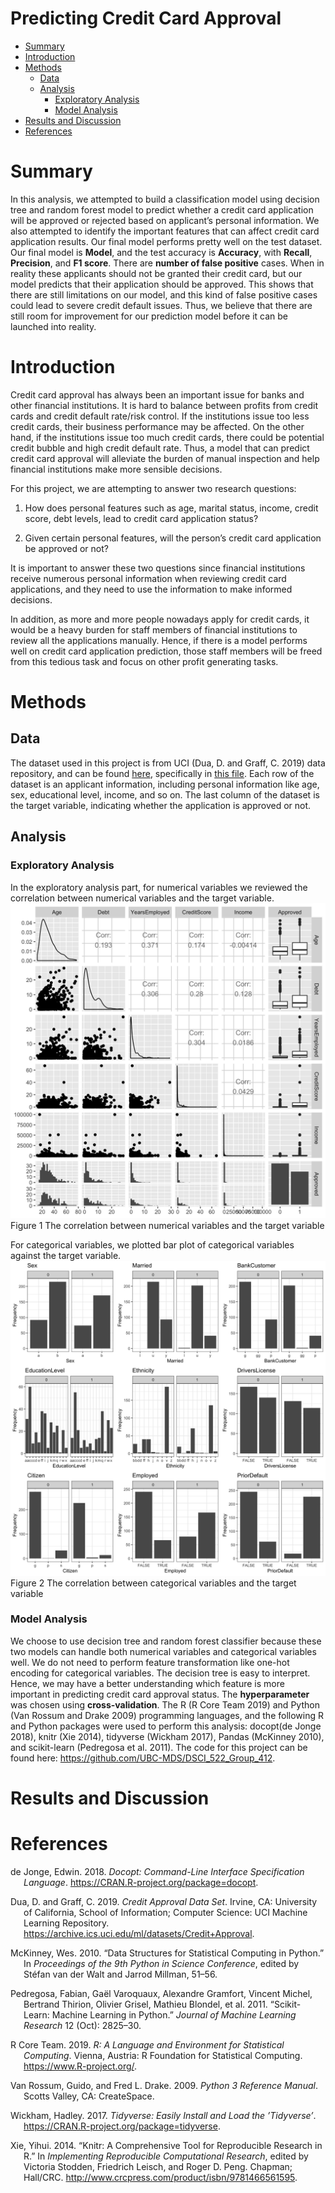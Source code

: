 Predicting Credit Card Approval
================

  - [Summary](#summary)
  - [Introduction](#introduction)
  - [Methods](#methods)
      - [Data](#data)
      - [Analysis](#analysis)
          - [Exploratory Analysis](#exploratory-analysis)
          - [Model Analysis](#model-analysis)
  - [Results and Discussion](#results-and-discussion)
  - [References](#references)

# Summary

In this analysis, we attempted to build a classification model using
decision tree and random forest model to predict whether a credit card
application will be approved or rejected based on applicant’s personal
information. We also attempted to identify the important features that
can affect credit card application results. Our final model performs
pretty well on the test dataset. Our final model is **Model**, and the
test accuracy is **Accuracy**, with **Recall**, **Precision**, and **F1
score**. There are **number of false positive** cases. When in reality
these applicants should not be granted their credit card, but our model
predicts that their application should be approved. This shows that
there are still limitations on our model, and this kind of false
positive cases could lead to severe credit default issues. Thus, we
believe that there are still room for improvement for our prediction
model before it can be launched into reality.

# Introduction

Credit card approval has always been an important issue for banks and
other financial institutions. It is hard to balance between profits from
credit cards and credit default rate/risk control. If the institutions
issue too less credit cards, their business performance may be affected.
On the other hand, if the institutions issue too much credit cards,
there could be potential credit bubble and high credit default rate.
Thus, a model that can predict credit card approval will alleviate the
burden of manual inspection and help financial institutions make more
sensible decisions.

For this project, we are attempting to answer two research questions:

1.  How does personal features such as age, marital status, income,
    credit score, debt levels, lead to credit card application status?

2.  Given certain personal features, will the person’s credit card
    application be approved or not?

It is important to answer these two questions since financial
institutions receive numerous personal information when reviewing credit
card applications, and they need to use the information to make informed
decisions.

In addition, as more and more people nowadays apply for credit cards, it
would be a heavy burden for staff members of financial institutions to
review all the applications manually. Hence, if there is a model
performs well on credit card application prediction, those staff members
will be freed from this tedious task and focus on other profit
generating tasks.

# Methods

## Data

The dataset used in this project is from UCI (Dua, D. and Graff, C.
2019) data repository, and can be found
[here](https://archive.ics.uci.edu/ml/datasets/Credit+Approval),
specifically in [this
file](https://archive.ics.uci.edu/ml/machine-learning-databases/credit-screening/crx.data).
Each row of the dataset is an applicant information, including personal
information like age, sex, educational level, income, and so on. The
last column of the dataset is the target variable, indicating whether
the application is approved or not.

## Analysis

### Exploratory Analysis

In the exploratory analysis part, for numerical variables we reviewed
the correlation between numerical variables and the target variable.
![numerical plot](../img/numerical.png) Figure 1 The correlation between
numerical variables and the target variable

For categorical variables, we plotted bar plot of categorical variables
against the target variable. ![categorical plot](../img/categorical.png)
Figure 2 The correlation between categorical variables and the target
variable

### Model Analysis

We choose to use decision tree and random forest classifier because
these two models can handle both numerical variables and categorical
variables well. We do not need to perform feature transformation like
one-hot encoding for categorical variables. The decision tree is easy to
interpret. Hence, we may have a better understanding which feature is
more important in predicting credit card approval status. The
**hyperparameter** was chosen using **cross-validation**. The R (R Core
Team 2019) and Python (Van Rossum and Drake 2009) programming languages,
and the following R and Python packages were used to perform this
analysis: docopt(de Jonge 2018), knitr (Xie 2014), tidyverse (Wickham
2017), Pandas (McKinney 2010), and scikit-learn (Pedregosa et al. 2011).
The code for this project can be found here:
<https://github.com/UBC-MDS/DSCI_522_Group_412>.

# Results and Discussion

# References

<div id="refs" class="references hanging-indent">

<div id="ref-docopt">

de Jonge, Edwin. 2018. *Docopt: Command-Line Interface Specification
Language*. <https://CRAN.R-project.org/package=docopt>.

</div>

<div id="ref-UCI">

Dua, D. and Graff, C. 2019. *Credit Approval Data Set*. Irvine, CA:
University of California, School of Information; Computer Science: UCI
Machine Learning Repository.
<https://archive.ics.uci.edu/ml/datasets/Credit+Approval>.

</div>

<div id="ref-mckinney-proc-scipy-2010">

McKinney, Wes. 2010. “Data Structures for Statistical Computing in
Python.” In *Proceedings of the 9th Python in Science Conference*,
edited by Stéfan van der Walt and Jarrod Millman, 51–56.

</div>

<div id="ref-pedregosa2011scikit">

Pedregosa, Fabian, Gaël Varoquaux, Alexandre Gramfort, Vincent Michel,
Bertrand Thirion, Olivier Grisel, Mathieu Blondel, et al. 2011.
“Scikit-Learn: Machine Learning in Python.” *Journal of Machine
Learning Research* 12 (Oct): 2825–30.

</div>

<div id="ref-R">

R Core Team. 2019. *R: A Language and Environment for Statistical
Computing*. Vienna, Austria: R Foundation for Statistical Computing.
<https://www.R-project.org/>.

</div>

<div id="ref-Python">

Van Rossum, Guido, and Fred L. Drake. 2009. *Python 3 Reference Manual*.
Scotts Valley, CA: CreateSpace.

</div>

<div id="ref-tidyverse">

Wickham, Hadley. 2017. *Tidyverse: Easily Install and Load the
’Tidyverse’*. <https://CRAN.R-project.org/package=tidyverse>.

</div>

<div id="ref-knitr">

Xie, Yihui. 2014. “Knitr: A Comprehensive Tool for Reproducible Research
in R.” In *Implementing Reproducible Computational Research*, edited by
Victoria Stodden, Friedrich Leisch, and Roger D. Peng. Chapman;
Hall/CRC. <http://www.crcpress.com/product/isbn/9781466561595>.

</div>

</div>
